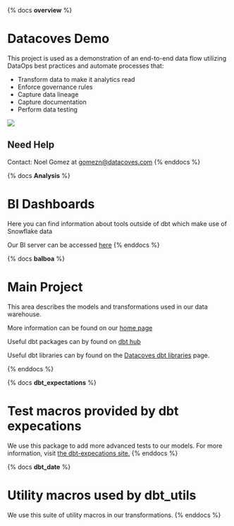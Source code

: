 {% docs __overview__ %}
# Datacoves Demo
This project is used as a demonstration of an end-to-end data flow utilizing DataOps best practices and automate processes that:
* Transform data to make it analytics read
* Enforce governance rules
* Capture data lineage
* Capture documentation
* Perform data testing

![](https://www.dataops.live/hubfs/DataOps-Infinty-Blue-1.png)

## Need Help
Contact: Noel Gomez at gomezn@datacoves.com
{% enddocs %}

{% docs __Analysis__ %}
# BI Dashboards
Here you can find information about tools outside of dbt which make use of Snowflake data

Our BI server can be accessed <a href="https://analyze-datacoves-balboa.app.datacoves.com/" target="_blank">here</a>
{% enddocs %}

{% docs __balboa__ %}
# Main Project
This area describes the models and transformations used in our data warehouse.

More information can be found on our <a href="https://app.datacoves.com" target="_blank">home page</a>

Useful dbt packages can by found on <a href="https://hub.getdbt.com" target="_blank">dbt hub</a>

Useful dbt libraries can by found on the <a href="https://datacoves.com/dbt-libs" target="_blank">Datacoves dbt libraries</a> page.

{% enddocs %}

{% docs __dbt_expectations__ %}
# Test macros provided by dbt expecations
We use this package to add more advanced tests to our models.
For more information, visit 
<a href="https://github.com/calogica/dbt-expectations" target="_blank">the dbt-expecations site.</a>
{% enddocs %}

{% docs __dbt_date__ %}
# Utility macros used by dbt_utils
We use this suite of utility macros in our transformations.
{% enddocs %}